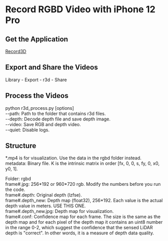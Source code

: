 # Record RGBD Video with iPhone 12 Pro

## Get the Application
[Record3D](https://record3d.app)

## Export and Share the Videos
Library - Export - r3d - Share  

## Process the Videos
python r3d_process.py \[options\]  
--path: Path to the folder that contains r3d files.  
--depth: Decode depth file and save depth image.  
--video: Save RGB and depth video.  
--quiet: Disable logs.  
  
## Structure  
*.mp4 is for visualization. Use the data in the rgbd folder instead.  
metadata: Binary file. K is the intrinsic matrix in order [fx, 0, 0, s, fy, 0, x0, y0, 1].  

Folder: rgbd  
frame#.jpg: 256\*192 or 960\*720 rgb. Modify the numbers before you run the code.  
frame#.depth: Original depth (lzfse).  
frame#.depth_new: Depth map (float32), 256\*192. Each value is the actual depth value in meters. USE THIS ONE.  
frame#.depth_new.jpg: Depth map for visualization.  
frame#.conf: Confidence map for each frame. The size is the same as the depth map and for each pixel of the depth map it contains an uint8 number in the range 0-2, which suggest the confidence that the sensed LiDAR depth is "correct". In other words, it is a measure of depth data quality.  

